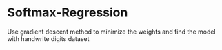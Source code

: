 # Softmax-Regression
Use gradient descent method to minimize the weights and find the model with handwrite digits dataset
